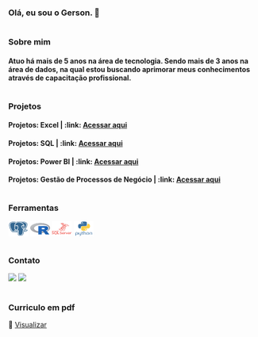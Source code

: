 ### Olá, eu sou o Gerson. 👋

#
### Sobre mim
<div>
  <h4>Atuo há mais de 5 anos na área de tecnologia. Sendo mais de 3 anos na área de dados, na qual estou buscando aprimorar meus conhecimentos através de capacitação profissional.</h4>
</div>

<!--
#
### Habilidades

* Analise de dados;
* Visualização de dados;
* Modelagem de dados;
* Tratamento de dados;
* Trabalho em equipe;
* Habilidades organizacionais;

-->

#
### Projetos

<div>
  <h4>Projetos: Excel | :link: <a href="https://github.com/eugersonmendonca/projetos_excel">Acessar aqui</a></h4>
</div>

<div>
  <h4>Projetos: SQL | :link: <a href="https://github.com/eugersonmendonca/projetos_sql">Acessar aqui</a></h4>
</div>

<div>
  <h4>Projetos: Power BI | :link: <a href="https://github.com/eugersonmendonca/projetos_power_bi">Acessar aqui</a></h4>
</div>

<div>
  <h4>Projetos: Gestão de Processos de Negócio | :link: <a href="https://github.com/eugersonmendonca/projetos_gestão_de_processos_de_negocio">Acessar aqui</a></h4>
</div>

#
### Ferramentas
<div style="display: inline_block">
<img align="center" alt="PostgreSQL" height="30" width="40" src="https://github.com/devicons/devicon/blob/master/icons/postgresql/postgresql-plain.svg">
<img align="center" alt="PostgreSQL" height="30" width="40" src="https://github.com/devicons/devicon/blob/master/icons/r/r-original.svg">
<img align="center" alt="PostgreSQL" height="30" width="40" src="https://github.com/devicons/devicon/blob/master/icons/microsoftsqlserver/microsoftsqlserver-plain-wordmark.svg">
<img align="center" alt="PostgreSQL" height="30" width="40" src="https://github.com/devicons/devicon/blob/master/icons/python/python-original-wordmark.svg">
</div>

#
### Contato
<div>
<a href="https://www.linkedin.com/in/eugersonmendonca/" target="_blank"><img src="https://img.shields.io/badge/LinkedIn-0077B5?style=for-the-badge&logo=linkedin&logoColor=white" target="_blank"></a>
<a href="mailto:gerson.gma19@gmail.com" target="_blank"><img src="https://img.shields.io/badge/Gmail-D14836?style=for-the-badge&logo=gmail&logoColor=white" target="_blank"></a>
</div>

#
### Curriculo em pdf
:link: <a href="https://bit.ly/currículo_gerson_mendonça">Visualizar</a>


